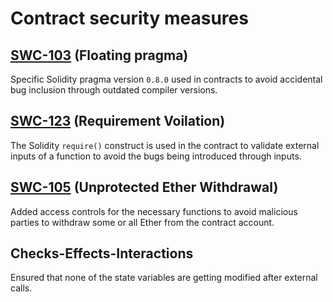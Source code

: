# Contract security measures

## [SWC-103](https://swcregistry.io/docs/SWC-103) (Floating pragma)

Specific Solidity pragma version  `0.8.0` used in contracts to avoid accidental bug inclusion through outdated compiler versions.

## [SWC-123](https://swcregistry.io/docs/SWC-123) (Requirement Voilation)

The Solidity `require()` construct is used in the contract to validate external inputs of a function to avoid the bugs being introduced through inputs.

## [SWC-105](https://swcregistry.io/docs/SWC-105) (Unprotected Ether Withdrawal)

Added access controls for the necessary functions to avoid malicious parties to withdraw some or all Ether from the contract account.

## Checks-Effects-Interactions

Ensured that none of the state variables are getting modified after external calls.
